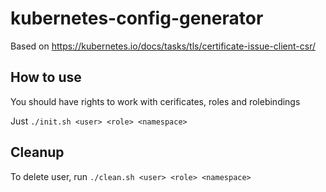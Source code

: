 # kubernetes-config-generator
Based on https://kubernetes.io/docs/tasks/tls/certificate-issue-client-csr/

## How to use
You should have rights to work with cerificates, roles and rolebindings

Just `./init.sh <user> <role> <namespace>`

## Cleanup
To delete user, run `./clean.sh <user> <role> <namespace>`
